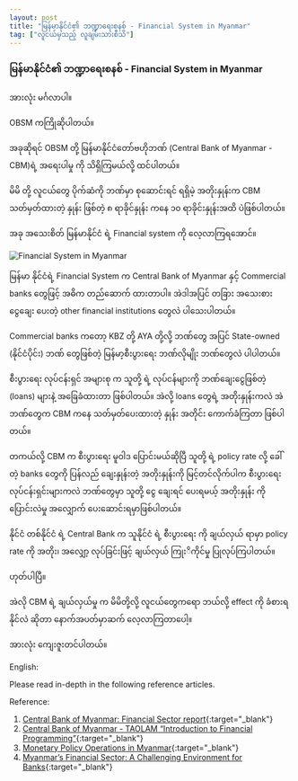 ```yaml
---
layout: post
title: "မြန်မာနိုင်ငံ၏ ဘဏ္ဍာရေးစနစ် - Financial System in Myanmar"
tag: ["လူငယ်မှသည့် လူချမ်းသားစီသိ"]
---
```


### မြန်မာနိုင်ငံ၏ ဘဏ္ဍာရေးစနစ် - Financial System in Myanmar

အားလုံး မင်္ဂလာပါ။

OBSM ကကြိုဆိုပါတယ်။

အခုဆိုရင် OBSM တို့ မြန်မာနိုင်ငံတော်ဗဟိုဘဏ် (Central Bank of Myanmar - CBM)ရဲ့ အရေးပါမှု ကို သိရှိကြမယ်လို့ ထင်ပါတယ်။

မိမိ တို့ လူငယ်တွေ ပိုက်ဆံကို ဘဏ်မှာ စုဆောင်းရင် ရရှိမဲ့ အတိုးနှုန်းက CBM သတ်မှတ်ထားတဲ့ နှုန်း ဖြစ်တဲ့ ၈ ရာခိုင်နှုန်း ကနေ ၁၀ ရာခိုင်းနှုန်းအထိ ပဲဖြစ်ပါတယ်။

အခု အသေးစိတ် မြန်မာနိုင်ငံ ရဲ့ Financial system ကို လေ့လာကြရအောင်။

<!-- more -->

<img src="http://drive.google.com/uc?export=view&id=1hfXEePxx0ygsVKwh18iuyxfs0gvJz2oy" alt="Financial System in Myanmar">

မြန်မာ နိုင်ငံရဲ့ Financial System က Central Bank of Myanmar နှင့် Commercial banks တွေဖြင့် အဓိက တည်ဆောက် ထားတာပါ။ အဲဒါအပြင် တခြား အသေးစား ငွေချေး ပေးတဲ့ other financial institutions တွေလဲ ပါသေးပါတယ်။

Commercial banks ကတော့ KBZ တို့ AYA တို့လို့ ဘဏ်တွေ အပြင် State-owned (နိုင်ငံပိုင်း) ဘဏ် တွေဖြစ်တဲ့ မြန်မာ့စီးပွားရေး ဘဏ်လိုမျိုး ဘဏ်တွေလဲ ပါပါတယ်။

စီးပွားရေး လုပ်ငန်းရှင် အများစု က သူတို့ ရဲ့ လုပ်ငန်များကို ဘဏ်ချေးငွေဖြစ်တဲ့ (loans) များနဲ့ အခြေခံထားတာ ဖြစ်ပါတယ်။ အဲလို့ loans တွေရဲ့ အတိုးနှုန်းကလဲ အဲဘဏ်တွေက CBM ကနေ သတ်မှတ်ပေးထားတဲ့ နှုန်း အတိုင်း ကောက်ခံကြတာ ဖြစ်ပါတယ်။

တကယ်လို့ CBM က စီးပွားရေး မူဝါဒ ပြောင်းမယ်ဆိုပြီ သူတို့ ရဲ့ policy rate လို့ ခေါ် တဲ့ banks တွေကို ပြန်လည် ချေးနှုန်းတဲ့ အတိုးနှုန်းကို မြင့်တင်လိုက်ပါက စီးပွားရေး လုပ်ငန်းရှင်းများကလဲ ဘဏ်တွေမှာ သူတို့ ငွေ ချေးရင် ပေးရမယ့် အတိုးနှုန်း ကို ပြောင်းလဲမှု အလျှောက် ပေးဆောင်းရမှာဖြစ်ပါတယ်။

နိုင်ငံ တစ်နိုင်ငံ ရဲ့ Central Bank က သူနိုင်ငံ ရဲ့ စီးပွားရေး ကို ချယ်လှယ် ရာမှာ policy rate ကို အတိုး၊ အလျှော့ လုပ်ခြင်းဖြင့် ချယ်လှယ် ကြုးိကိုင်မှု ပြုလုပ်ကြပါတယ်။

ဟုတ်ပါပြီ။

အဲလို CBM ရဲ့ ချယ်လှယ်မှု က မိမိတို့လို့ လူငယ်တွေကရော ဘယ်လို့ effect ကို ခံစားရနိုင်လဲ ဆိုတာ နောက်အပတ်မှာဆက် လေ့လာကြတာပေါ့။

အားလုံး ကျေးဇူးတင်ပါတယ်။


English:

Please read in-depth in the following reference articles.

Reference:

1. [Central Bank of Myanmar: Financial Sector report](https://www.csostat.gov.mm/eGDDS/CBM_Financial_Sector.pdf){:target="_blank"}
2. [Central Bank of Myanmar - TAOLAM “Introduction to Financial Programming”](https://www.imf.org/external/region/tlm/rr/pdf/monetarystatistics.pdf){:target="_blank"}
3. [Monetary Policy Operations in Myanmar](https://www.imf.org/external/region/tlm/rr/pdf/Dec06.pdf){:target="_blank"}
4. [Myanmar’s Financial Sector: A Challenging Environment for Banks](https://www.giz.de/en/downloads/giz2016-en-Banking_Report.pdf){:target="_blank"}
